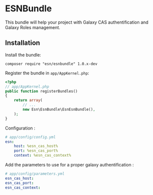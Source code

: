 ESNBundle
===================

This bundle will help your project with Galaxy CAS authentification and Galaxy Roles management.

Installation
------------

Install the bundle:

    composer require "esn/esnbundle" 1.0.x-dev

Register the bundle in `app/AppKernel.php`:

``` php
<?php
// app/AppKernel.php
public function registerBundles()
{
    return array(
        // ...
        new Esn\EsnBundle\EsnEsnBundle(),
    );
}
```

Configuration :

``` yaml
# app/config/config.yml
esn:
    host: %esn_cas_host%
    port: %esn_cas_port%
    context: %esn_cas_context%
```

Add the parameters to use for a proper galaxy authentification : 

``` yaml
# app/config/parameters.yml
esn_cas_host: 
esn_cas_port:
esn_cas_context: 
```
